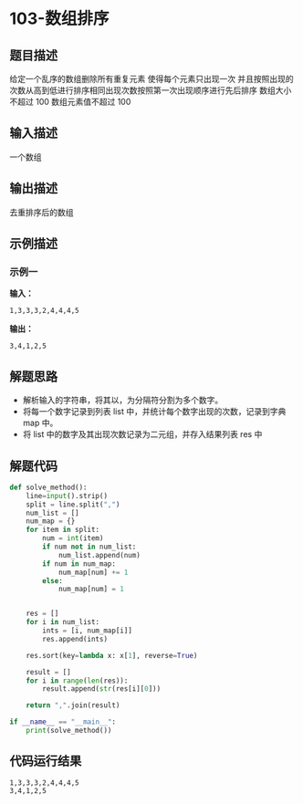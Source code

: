 #  103-数组排序

## 题目描述

给定一个乱序的数组删除所有重复元素
使得每个元素只出现一次
并且按照出现的次数从高到低进行排序相同出现次数按照第一次出现顺序进行先后排序
数组大小不超过 100
数组元素值不超过 100

## 输入描述

一个数组

## 输出描述

去重排序后的数组

## 示例描述

### 示例一

**输入：**

```
1,3,3,3,2,4,4,4,5
```

**输出：**

```
3,4,1,2,5
```

## 解题思路

- 解析输入的字符串，将其以，为分隔符分割为多个数字。
- 将每一个数字记录到列表 list 中，并统计每个数字出现的次数，记录到字典 map 中。
- 将 list 中的数字及其出现次数记录为二元组，并存入结果列表 res 中

## 解题代码

```python
def solve_method():
	line=input().strip()
	split = line.split(",")
	num_list = []
	num_map = {}
	for item in split:
		num = int(item)
		if num not in num_list:
			num_list.append(num)
		if num in num_map:
			num_map[num] += 1
		else:
			num_map[num] = 1


	res = []
	for i in num_list:
		ints = [i, num_map[i]]
		res.append(ints)

	res.sort(key=lambda x: x[1], reverse=True)

	result = []
	for i in range(len(res)):
		result.append(str(res[i][0]))

	return ",".join(result)

if __name__ == "__main__":
	print(solve_method())
```

## 代码运行结果

```
1,3,3,3,2,4,4,4,5
3,4,1,2,5
```

